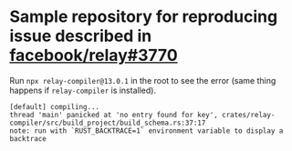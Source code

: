 # Sample repository for reproducing issue described in [facebook/relay#3770](https://github.com/facebook/relay/issues/3770)

Run `npx relay-compiler@13.0.1` in the root to see the error (same thing happens if `relay-compiler` is installed). 
```
[default] compiling...
thread 'main' panicked at 'no entry found for key', crates/relay-compiler/src/build_project/build_schema.rs:37:17
note: run with `RUST_BACKTRACE=1` environment variable to display a backtrace
```